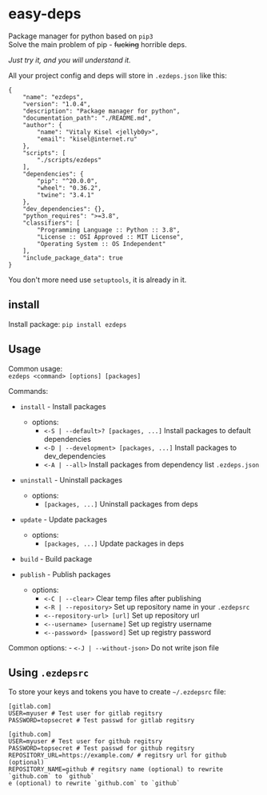 # easy-deps

Package manager for python based on `pip3`  
Solve the main problem of pip - ~~fucking~~ horrible deps.  

*Just try it, and you will understand it.*

All your project config and deps will store in `.ezdeps.json` like this:

```
{
    "name": "ezdeps",
    "version": "1.0.4",
    "description": "Package manager for python",
    "documentation_path": "./README.md",
    "author": {
        "name": "Vitaly Kisel <jellyb0y>",
        "email": "kisel@internet.ru"
    },
    "scripts": [
        "./scripts/ezdeps"
    ],
    "dependencies": {
        "pip": "^20.0.0",
        "wheel": "0.36.2",
        "twine": "3.4.1"
    },
    "dev_dependencies": {},
    "python_requires": ">=3.8",
    "classifiers": [
        "Programming Language :: Python :: 3.8",
        "License :: OSI Approved :: MIT License",
        "Operating System :: OS Independent"
    ],
    "include_package_data": true
}

```

You don't more need use `setuptools`, it is already in it.

## install

Install package: `pip install ezdeps`

## Usage

Common usage:  
`ezdeps <command> [options] [packages]`

Commands:  
- `install` - Install packages  
    - options:
        - `<-S | --default>? [packages, ...]`       Install packages to default dependencies
        - `<-D | --development> [packages, ...]`    Install packages to dev_dependencies
        - `<-A | --all>`                            Install packages from dependency list `.ezdeps.json`

- `uninstall` - Uninstall packages
    - options:
        - `[packages, ...]`                         Uninstall packages from deps

- `update` - Update packages
    - options:
        - `[packages, ...]`                         Update packages in deps

- `build` - Build package

- `publish` - Publish packages
    - options:
        - `<-C | --clear>`                          Clear temp files after publishing
        - `<-R | --repository>`                     Set up repository name in your `.ezdepsrc`
        - `<--repository-url> [url]`                Set up repository url
        - `<--username> [username]`                 Set up registry username
        - `<--password> [password]`                 Set up registry password

Common options:
    - `<-J | --without-json>`                   Do not write json file

## Using `.ezdepsrc`

To store your keys and tokens you have to create `~/.ezdepsrc` file:  

```
[gitlab.com]
USER=myuser # Test user for gitlab regitsry
PASSWORD=topsecret # Test passwd for gitlab regitsry

[github.com]
USER=myuser # Test user for github regitsry
PASSWORD=topsecret # Test passwd for github regitsry
REPOSITORY_URL=https://example.com/ # regitsry url for github (optional)
REPOSITORY_NAME=github # regitsry name (optional) to rewrite `github.com` to `github`
e (optional) to rewrite `github.com` to `github`

```
